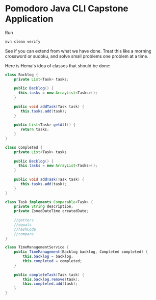 # Pomodoro Java CLI Capstone Application

Run
```java
mvn clean verify
```


See if you can extend from what we have done.
Treat this like a morning crossword or sudoku, 
and solve small problems one problem at a time.

Here is Hema's idea of classes that should be done:

```java
class Backlog {
    private List<Task> tasks;
      
    public Backlog() {
      this.tasks = new ArrayList<Tasks>();
    }
  
    public void addTask(Task task) {
       this.tasks.add(task); 
    }
  
    public List<Task> getAll() {
       return tasks; 
    }
}

class Completed {
    private List<Task> tasks
      
    public Backlog() {
      this.tasks = new ArrayList<Tasks>();
    }
  
    public void addTask(Task task) {
       this.tasks.add(task); 
    }
}

class Task implements Comparable<Task> {
    private String description;
    private ZonedDateTime createdDate;
    
    //getters
    //equals
    //hashCode
    //compare
}

class TimeManagementService {
    public TimeManagement(Backlog backlog, Completed completed) {
        this.backlog = backlog;
        this.completed = completed;
    }
  
    public completeTask(Task task) {
        this.backlog.remove(task);
        this.completed.add(task);
    }
}
```

